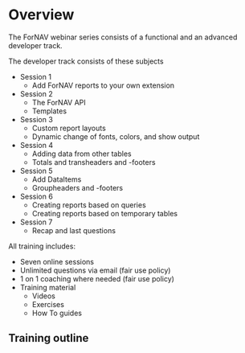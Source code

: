 # Overview

The ForNAV webinar series consists of a functional and an advanced developer track.

The developer track consists of these subjects

* Session 1
  * Add ForNAV reports to your own extension
* Session 2
  * The ForNAV API
  * Templates
* Session 3
  * Custom report layouts
  * Dynamic change of fonts, colors, and show output
* Session 4
  * Adding data from other tables
  * Totals and transheaders and -footers
* Session 5
  * Add DataItems
  * Groupheaders and -footers
* Session 6
  * Creating reports based on queries
  * Creating reports based on temporary tables
* Session 7
  * Recap and last questions

All training includes:
* Seven online sessions
* Unlimited questions via email (fair use policy)
* 1 on 1 coaching where needed (fair use policy)
* Training material
  * Videos
  * Exercises
  * How To guides

## Training outline